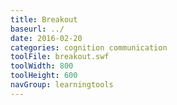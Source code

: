 ```yaml
---
title: Breakout
baseurl: ../
date: 2016-02-20
categories: cognition communication
toolFile: breakout.swf
toolWidth: 800
toolHeight: 600
navGroup: learningtools
---
```

